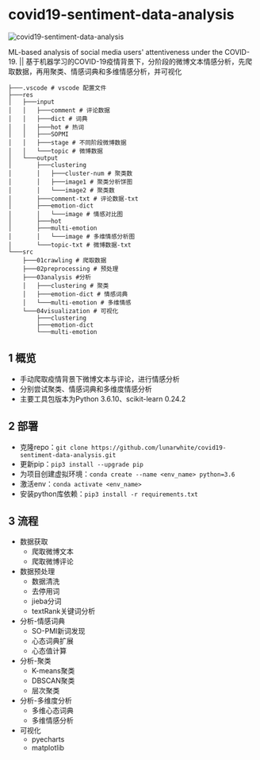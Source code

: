 # covid19-sentiment-data-analysis

![covid19-sentiment-data-analysis](https://socialify.git.ci/lunarwhite/covid19-sentiment-data-analysis/image?description=1&descriptionEditable=ML-based%20analysis%20of%20social%20media%20users%27%20attentiveness%20under%20the%20COVID-19%2C%20with%20visualization.&font=Raleway&forks=1&issues=1&language=1&logo=https%3A%2F%2Fth.bing.com%2Fth%2Fid%2FR.b9bbb1d722d3ef6ebf7d573703b5925e%3Frik%3DZ2JOTqQ%252bN1OXUQ%26pid%3DImgRaw%26r%3D0&owner=1&pattern=Plus&pulls=1&stargazers=1&theme=Light)

ML-based analysis of social media users' attentiveness under the COVID-19. || 基于机器学习的COVID-19疫情背景下，分阶段的微博文本情感分析，先爬取数据，再用聚类、情感词典和多维情感分析，并可视化

```
├───.vscode # vscode 配置文件
├───res
│   ├───input
│   │   ├───comment # 评论数据
│   │   ├───dict # 词典
│   │   ├───hot # 热词
│   │   ├───SOPMI
│   │   ├───stage # 不同阶段微博数据
│   │   └───topic # 微博数据
│   └───output
│       ├───clustering
│       │   ├───cluster-num # 聚类数
│       │   ├───image1 # 聚类分析饼图
│       │   └───image2 # 聚类数
│       ├───comment-txt # 评论数据-txt
│       ├───emotion-dict
│       │   └───image # 情感对比图
│       ├───hot
│       ├───multi-emotion
│       │   └───image # 多维情感分析图
│       └───topic-txt # 微博数据-txt
└───src
    ├───01crawling # 爬取数据
    ├───02preprocessing # 预处理
    ├───03analysis #分析
    │   ├───clustering # 聚类
    │   ├───emotion-dict # 情感词典
    │   └───multi-emotion # 多维情感
    └───04visualization # 可视化
        ├───clustering
        ├───emotion-dict
        └───multi-emotion
```

## 1 概览

- 手动爬取疫情背景下微博文本与评论，进行情感分析
- 分别尝试聚类、情感词典和多维度情感分析
- 主要工具包版本为Python 3.6.10、scikit-learn 0.24.2

## 2 部署

- 克隆repo：`git clone https://github.com/lunarwhite/covid19-sentiment-data-analysis.git`
- 更新pip：`pip3 install --upgrade pip`
- 为项目创建虚拟环境：`conda create --name <env_name> python=3.6`
- 激活env：`conda activate <env_name>`
- 安装python库依赖：`pip3 install -r requirements.txt`

## 3 流程

- 数据获取
  - 爬取微博文本
  - 爬取微博评论
- 数据预处理
  - 数据清洗
  - 去停用词
  - jieba分词
  - textRank关键词分析
- 分析-情感词典
  - SO-PMI新词发现
  - 心态词典扩展
  - 心态值计算
- 分析-聚类
  - K-means聚类
  - DBSCAN聚类
  - 层次聚类
- 分析-多维度分析
  - 多维心态词典
  - 多维情感分析
- 可视化
  - pyecharts
  - matplotlib
